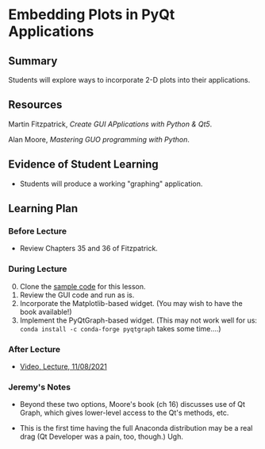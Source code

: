 # Embedding Plots in PyQt Applications

## Summary

Students will explore ways to incorporate 2-D plots into their
applications.

## Resources

Martin Fitzpatrick, *Create GUI APplications with Python & Qt5*.

Alan Moore, *Mastering GUO programming with Python*. 

##  Evidence of Student Learning

  - Students will produce a working "graphing" application. 

## Learning Plan


### Before Lecture

  - Review Chapters 35 and 36 of Fitzpatrick. 

### During Lecture

  0. Clone the [sample code](https://github.com/me701/gui_embedded_plots.git) for this lesson.
  1. Review the GUI code and run as is.
  2. Incorporate the Matplotlib-based widget.  (You may wish to have the book available!)
  3. Implement the PyQtGraph-based widget.  (This may not work well for us:
     `conda install -c conda-forge pyqtgraph` takes some time....)


### After Lecture

   - [Video, Lecture, 11/08/2021](https://mediasite.k-state.edu/mediasite/Play/705fb96fc8204d85bdb52f6a984180671d)  

### Jeremy's Notes

  - Beyond these two options, Moore's book (ch 16) discusses use of Qt Graph,
    which gives lower-level access to the Qt's methods, etc.

  - This is the first time having the full Anaconda distribution may be 
    a real drag (Qt Developer was a pain, too, though.)  Ugh.


